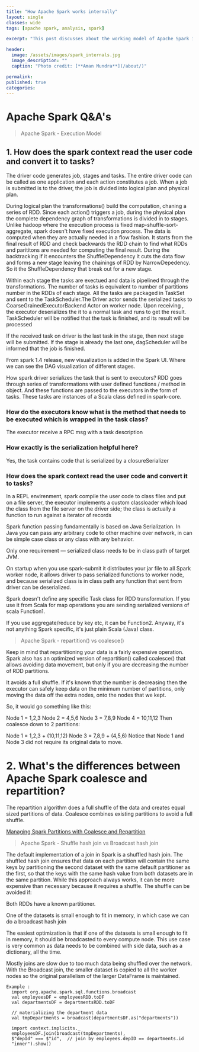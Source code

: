 ```yaml
---
title: "How Apache Spark works internally"
layout: single
classes: wide
tags: [apache spark, analysis, spark]

excerpt: "This post discusses about the working model of Apache Spark in detail."

header:
  image: /assets/images/spark_internals.jpg
  image_description: ""
  caption: "Photo credit: [**Aman Mundra**](/about/)"

permalink:
published: true
categories: 
---
```


# Apache Spark Q&A's

> Apache Spark - Execution Model

## 1. How does the spark context read the user code and convert it to tasks?
The driver code generates job, stages and tasks. The entire driver code can be called as one application and each action constitutes a job.
When a job is submitted is to the driver, the job is divided into logical plan and physical plan.

During logical plan the transformations() build the computation, chaning a series of RDD. 
Since each action() triggers a job, during the physical plan the complete dependency graph of transformations is divided in to stages. 
Unlike hadoop where the execution process is fixed map-shuffle-sort-aggregate, spark doesn't have fixed execution process. 
The data is computed when they are actually needed in a flow fashion. It starts from the final result of RDD and check backwards the RDD chain
to find what RDDs and parititons are needed for computing the final result. 
During the backtracking if it encounters the ShuffleDependency it cuts the data flow and forms a new stage leaving the chainings of RDD 
by NarrowDepedency. So it the ShuffleDependency that break out for a new stage.

Within each stage the tasks are exectued and data is pipelined through the transformations. The number of tasks is equivalent to number of partitions number in the RDDs of each stage.
All the tasks are packaged in TaskSet and sent to the TaskScheduler.The Driver actor sends the serialized tasks to CoarseGrainedExecutorBackend Actor on worker node. Upon receiving , the executor deserializes the it to a normal task and runs to get the result. TaskScheduler will be notified that the task is finished, and its result will be processed

If the received task on driver is the last task in the stage, then next stage will be submitted. If the stage is already the last one, dagScheduler will be informed that the job is finished.

From spark 1.4 release, new visualization is added in the Spark UI. Where we can see the DAG visualization of different stages.

How spark driver serializes the task that is sent to executors?
RDD goes through series of transformations with user defined functions / method in object. 
And these functions are passed to the executors in the form of tasks. These tasks are instances of a Scala class defined in spark-core.

### How do the executors know what is the method that needs to be executed which is wrapped in the task class?
The executor receive a RPC msg with a task description

### How exactly is the serialization helpful here?
Yes, the task contains code that is serialized by a closureSerializer

### How does the spark context read the user code and convert it to tasks?
In a REPL envirenment, spark compile the user code to class files and put on a file server, the executor implements a custom classloader which load the class from the file server on the driver side; the class is actually a function to run against a iterator of records

Spark function passing fundamentally is based on Java Serialization. In Java you can pass any arbitrary code to other machine over network, in can be simple case class or any class with any behavior.

Only one requirement — serialized class needs to be in class path of target JVM.

On startup when you use spark-submit it distributes your jar file to all Spark worker node, it allows driver to pass serialized functions to worker node, and because serialized class is in class path any function that sent from driver can be deserialized.

Spark doesn't define any specific Task class for RDD transformation. If you use it from Scala for map operations you are sending serialized versions of scala Function1.

If you use aggregate/reduce by key etc, it can be Function2. Anyway, it's not anything Spark specific, it's just plain Scala (Java) class.


> Apache Spark - repartition() vs coalesce()

Keep in mind that repartitioning your data is a fairly expensive operation. 
Spark also has an optimized version of repartition() called coalesce() that allows avoiding data movement, 
but only if you are decreasing the number of RDD partitions.

It avoids a full shuffle. If it's known that the number is decreasing then the executor can safely keep data on the minimum number of partitions, only moving the data off the extra nodes, onto the nodes that we kept.

So, it would go something like this:

Node 1 = 1,2,3
Node 2 = 4,5,6
Node 3 = 7,8,9
Node 4 = 10,11,12
Then coalesce down to 2 partitions:

Node 1 = 1,2,3 + (10,11,12)
Node 3 = 7,8,9 + (4,5,6)
Notice that Node 1 and Node 3 did not require its original data to move.

# 2. What's the differences between Apache Spark coalesce and repartition?
The repartition algorithm does a full shuffle of the data and creates equal sized partitions of data. 
Coalesce combines existing partitions to avoid a full shuffle.

[Managing Spark Partitions with Coalesce and Repartition](https://hackernoon.com/managing-spark-partitions-with-coalesce-and-repartition-4050c57ad5c4)


> Apache Spark - Shuffle hash join vs Broadcast hash join

The default implementation of a join in Spark is a shuffled hash join. The shuffled hash join ensures that data on each partition will contain the same keys by partitioning the second dataset with the same default partitioner as the first, so that the keys with the same hash value from both datasets are in the same partition. While this approach always works, it can be more expensive than necessary because it requires a shuffle. The shuffle can be avoided if:

Both RDDs have a known partitioner.

One of the datasets is small enough to fit in memory, in which case we can do a broadcast hash join

The easiest optimization is that if one of the datasets is small enough to fit in memory, it should be broadcasted to every compute node. This use case is very common as data needs to be combined with side data, such as a dictionary, all the time.

Mostly joins are slow due to too much data being shuffled over the network. With the Broadcast join, the smaller dataset is copied to all the worker nodes so the original parallelism of the larger DataFrame is maintained.

    Example :
      import org.apache.spark.sql.functions.broadcast  
      val employeesDF = employeesRDD.toDF
      val departmentsDF = departmentsRDD.toDF
    
      // materializing the department data
      val tmpDepartments = broadcast(departmentsDF.as("departments"))
    
      import context.implicits._
      employeesDF.join(broadcast(tmpDepartments), 
      $"depId" === $"id",  // join by employees.depID == departments.id 
      "inner").show()

  
  [](https://github.com/jaceklaskowski/mastering-apache-spark-book/blob/master/spark-sql-joins-broadcast.adoc)
  [](https://www.youtube.com/watch?v=fp53QhSfQcI)
